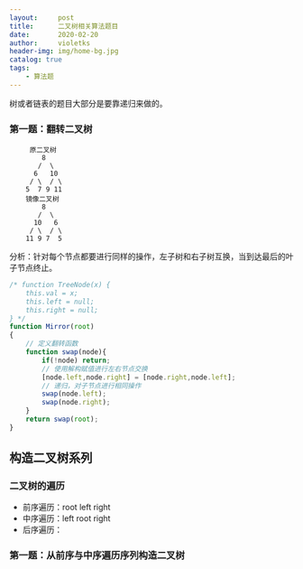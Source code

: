 ```yaml
---
layout:     post
title:      二叉树相关算法题目
date:       2020-02-20
author:     violetks
header-img: img/home-bg.jpg
catalog: true
tags:
    - 算法题
---
```


树或者链表的题目大部分是要靠递归来做的。

### 第一题：翻转二叉树
         原二叉树 
    	    8
    	   /  \
    	  6   10
    	 / \  / \
    	5  7 9 11
    	镜像二叉树
    	    8
    	   /  \
    	  10   6
    	 / \  / \
    	11 9 7  5
分析：针对每个节点都要进行同样的操作，左子树和右子树互换，当到达最后的叶子节点终止。<br>
```javascript
/* function TreeNode(x) {
    this.val = x;
    this.left = null;
    this.right = null;
} */
function Mirror(root)
{
    // 定义翻转函数
    function swap(node){
        if(!node) return;
        // 使用解构赋值进行左右节点交换
        [node.left,node.right] = [node.right,node.left];
        // 递归，对子节点进行相同操作
        swap(node.left);
        swap(node.right);
    }
    return swap(root);
}
```

## 构造二叉树系列
### 二叉树的遍历
- 前序遍历：root left right
- 中序遍历：left root right
- 后序遍历：

### 第一题：从前序与中序遍历序列构造二叉树
